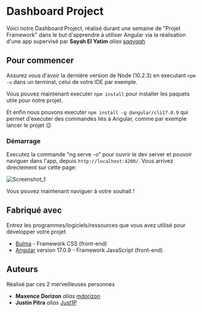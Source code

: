 # Dashboard Project

Voici notre Dashboard Project, réalisé durant une semaine de "Projet Framework" dans le but d'apprendre à utiliser Angular via la réalisation d'une app supervisé par **Sayah El Yatim** _alias_ [sqqyqqh](https://github.com/sqqyqqh)

## Pour commencer

Assurez vous d'avoir la dernière version de Node (10.2.3) en executant `npm -v` dans un terminal, celui de votre IDE par exemple.

Vous pouvez maintenant executer `npm install` pour installer les paquets utile pour notre projet.

Et enfin nous pouvons executer `npm install -g @angular/cli17.0.9` qui permet d'executer des commandes liés à Angular, comme par exemple lancer le projet 😉

### Démarrage

Executez la commande "ng serve -o" pour ouvrir le dev server et pouvoir naviguer dans l'app, depuis `http://localhost:4200/`. 
Vous arrivez directement sur cette page:

![Screenshot_1](https://github.com/mdorizon/dashboard-project/assets/81165006/5be56ed2-5baa-4f03-916f-d72329abfc71)

Vous pouvez maintenant naviguer à votre souhait !

## Fabriqué avec

Entrez les programmes/logiciels/ressources que vous avez utilisé pour développer votre projet

* [Bulma](https://bulma.io/) - Framework CSS (front-end)
* [Angular](https://angular.io/) version 17.0.9 - Framework JavaScript (front-end)

## Auteurs

Réalisé par ces 2 merveilleuses personnes

* **Maxence Dorizon** _alias_ [mdorizon](https://github.com/mdorizon)
* **Justin Pitra** _alias_ [Just1P](https://github.com/Just1P)



